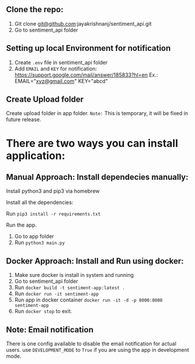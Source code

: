 Clone the repo:
---------------
1. Git clone git@github.com:jayakrishnanj/sentiment_api.git
2. Go to sentiment_api folder

Setting up local Environment for notification
---------------------------------------------
1. Create `.env` file in sentiment_api folder
2. Add `EMAIL` and `KEY` for notification: https://support.google.com/mail/answer/185833?hl=en
    Ex.: EMAIL="xyz@gmail.com"
        KEY="abcd"

Create Upload folder
--------------------
Create upload folder in app folder. `Note:` This is temporary, it will be fixed in future release.


There are two ways you can install application:
===============================================

Manual Approach: Install dependecies manually:
----------------------------------------------
Install python3 and pip3 via homebrew

Install all the dependencies:

Run `pip3 install -r requirements.txt`

Run the app.

1. Go to app folder
2. Run `python3 main.py`

Docker Approach: Install and Run using docker:
-----------------------------
1. Make sure docker is install in system and running
2. Go to sentiment_api folder
3. Run `docker build -t sentiment-app:latest .`
4. Run `docker run -it sentiment-app`
5. Run app in docker container `docker run -it -d -p 8000:8000 sentiment-app`
6. Run `docker stop` to exit.


Note: Email notification
------------------------
There is one config available to disable the email notification for actual users. use `DEVELOPMENT_MODE` to `True` if you are using the app in development mode.
